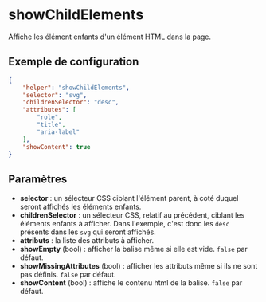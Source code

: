 # showChildElements

Affiche les élément enfants d'un élément HTML dans la page.

## Exemple de configuration

```json
{
    "helper": "showChildElements",
    "selector": "svg",
    "childrenSelector": "desc",
    "attributes": [
        "role",
        "title",
        "aria-label"
    ],
    "showContent": true
}
```

## Paramètres

* **selector** : un sélecteur CSS ciblant l'élément parent, à coté duquel seront affichés les éléments enfants.
* **childrenSelector** : un sélecteur CSS, relatif au précédent, ciblant les éléments enfants à afficher. Dans l'exemple, c'est donc les `desc` présents dans les `svg` qui seront affichés.
* **attributs** : la liste des attributs à afficher.
* **showEmpty** (bool) : afficher la balise même si elle est vide. `false` par défaut.
* **showMissingAttributes** (bool) : afficher les attributs même si ils ne sont pas définis. `false` par défaut.
* **showContent** (bool) : affiche le contenu html de la balise. `false` par défaut.

